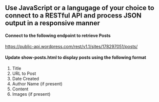 ## Use JavaScript or a langugage of your choice to connect to a RESTful API and process JSON output in a responsive manner

#### Connect to the following endpoint to retrieve Posts

https://public-api.wordpress.com/rest/v1.1/sites/178297051/posts/

#### Update show-posts.html to display posts using the following format
1. Title
1. URL to Post
1. Date Created
1. Author Name (if present)
1. Content
1. Images (if present)
